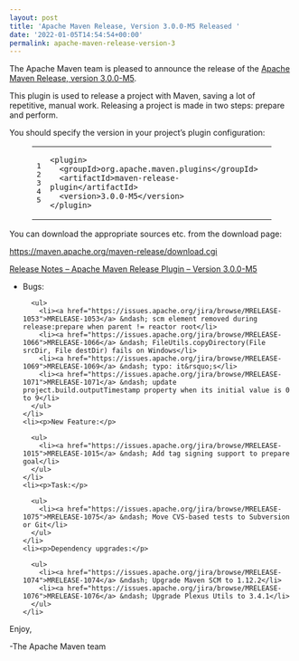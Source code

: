 ```yaml
---
layout: post
title: 'Apache Maven Release, Version 3.0.0-M5 Released '
date: '2022-01-05T14:54:54+00:00'
permalink: apache-maven-release-version-3
---
```

<div class="entry-content"><p>The Apache Maven team is pleased to announce the release of the
  <a href="https://maven.apache.org/maven-release/">Apache Maven Release, version 3.0.0-M5</a>.</p>

  <p>This plugin is used to release a project with Maven, saving a lot of
    repetitive, manual work. Releasing a project is made in two steps: prepare and
    perform.</p>

  <p>You should specify the version in your project&rsquo;s plugin configuration:</p>

  <figure class='code'><figcaption><span></span></figcaption><div class="highlight"><table><tr><td class="gutter"><pre class="line-numbers"><span class='line-number'>1</span>
<span class='line-number'>2</span>
<span class='line-number'>3</span>
<span class='line-number'>4</span>
<span class='line-number'>5</span>
</pre></td><td class='code'><pre><code class='xml'><span class='line'><span class="nt">&lt;plugin&gt;</span>
</span><span class='line'>  <span class="nt">&lt;groupId&gt;</span>org.apache.maven.plugins<span class="nt">&lt;/groupId&gt;</span>
</span><span class='line'>  <span class="nt">&lt;artifactId&gt;</span>maven-release-plugin<span class="nt">&lt;/artifactId&gt;</span>
</span><span class='line'>  <span class="nt">&lt;version&gt;</span>3.0.0-M5<span class="nt">&lt;/version&gt;</span>
</span><span class='line'><span class="nt">&lt;/plugin&gt;</span>
</span></code></pre></td></tr></table></div></figure>


  <p>You can download the appropriate sources etc. from the download page:</p>

  <p><a href="https://maven.apache.org/maven-release/download.cgi">https://maven.apache.org/maven-release/download.cgi</a></p>

  <!-- more -->


  <p><a href="https://issues.apache.org/jira/secure/ReleaseNote.jspa?version=12346565&amp;styleName=Text&amp;projectId=12317824">Release Notes &ndash; Apache Maven Release Plugin &ndash; Version 3.0.0-M5</a></p>

  <ul>
    <li><p>Bugs:</p>

      <ul>
        <li><a href="https://issues.apache.org/jira/browse/MRELEASE-1053">MRELEASE-1053</a> &ndash; scm element removed during release:prepare when parent != reactor root</li>
        <li><a href="https://issues.apache.org/jira/browse/MRELEASE-1066">MRELEASE-1066</a> &ndash; FileUtils.copyDirectory(File srcDir, File destDir) fails on Windows</li>
        <li><a href="https://issues.apache.org/jira/browse/MRELEASE-1069">MRELEASE-1069</a> &ndash; typo: it&rsquo;s</li>
        <li><a href="https://issues.apache.org/jira/browse/MRELEASE-1071">MRELEASE-1071</a> &ndash; update project.build.outputTimestamp property when its initial value is 0 to 9</li>
      </ul>
    </li>
    <li><p>New Feature:</p>

      <ul>
        <li><a href="https://issues.apache.org/jira/browse/MRELEASE-1015">MRELEASE-1015</a> &ndash; Add tag signing support to prepare goal</li>
      </ul>
    </li>
    <li><p>Task:</p>

      <ul>
        <li><a href="https://issues.apache.org/jira/browse/MRELEASE-1075">MRELEASE-1075</a> &ndash; Move CVS-based tests to Subversion or Git</li>
      </ul>
    </li>
    <li><p>Dependency upgrades:</p>

      <ul>
        <li><a href="https://issues.apache.org/jira/browse/MRELEASE-1074">MRELEASE-1074</a> &ndash; Upgrade Maven SCM to 1.12.2</li>
        <li><a href="https://issues.apache.org/jira/browse/MRELEASE-1076">MRELEASE-1076</a> &ndash; Upgrade Plexus Utils to 3.4.1</li>
      </ul>
    </li>
  </ul>


  <p>Enjoy,</p>

  <p>-The Apache Maven team</p>
</div>
